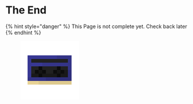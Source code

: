 # The End

{% hint style="danger" %}
This Page is not complete yet. Check back later
{% endhint %}

<figure><img src="https://github.com/ItsMePok/PFE/blob/wikiAssets/cassette/cassette_theend.png?raw=true" alt=""><figcaption></figcaption></figure>
